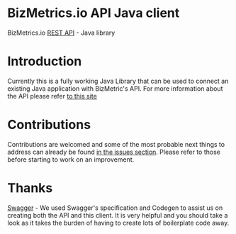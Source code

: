# BizMetrics.io API Java client

BizMetrics.io [REST API](https://bizmetrics.github.io) - Java library

# Introduction

Currently this is a fully working Java Library that can be used to connect an existing Java application with BizMetric's API. For more information about the API please refer [to this site](https://bizmetrics.github.io)

# Contributions

Contributions are welcomed and some of the most probable next things to address can already be found [in the issues section](/issues). Please refer to those before starting to work on an improvement.

# Thanks

[Swagger](https://github.com/swagger-api/) - We used Swagger's specification and Codegen to assist us on creating both the API and this client. It is very helpful and you should take a look as it takes the burden of having to create lots of boilerplate code away.
